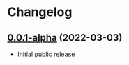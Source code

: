 # Changelog

## [0.0.1-alpha] (2022-03-03)
- Initial public release

[0.0.1-alpha]: https://github.com/dropbox/componentbox/tags/v0.0.1-alpha